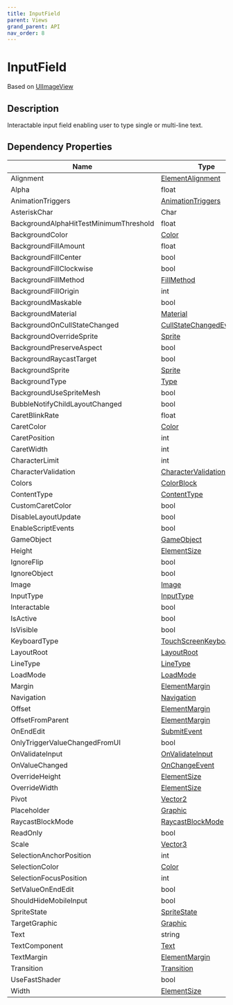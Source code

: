 ```yaml
---
title: InputField
parent: Views
grand_parent: API
nav_order: 8
---
```


# InputField

Based on [UIImageView](UIImageView)

## Description

Interactable input field enabling user to type single or multi-line text.

## Dependency Properties

| Name | Type | Description |
| --- | --- | --- |
| Alignment | [ElementAlignment](../Types/ElementAlignment) |  |
| Alpha | float |  |
| AnimationTriggers | [AnimationTriggers](http://docs.unity3d.com/ScriptReference/AnimationTriggers.html) |  |
| AsteriskChar | Char |  |
| BackgroundAlphaHitTestMinimumThreshold | float |  |
| BackgroundColor | [Color](http://docs.unity3d.com/ScriptReference/Color.html) |  |
| BackgroundFillAmount | float |  |
| BackgroundFillCenter | bool |  |
| BackgroundFillClockwise | bool |  |
| BackgroundFillMethod | [FillMethod](http://docs.unity3d.com/ScriptReference/FillMethod.html) |  |
| BackgroundFillOrigin | int |  |
| BackgroundMaskable | bool |  |
| BackgroundMaterial | [Material](http://docs.unity3d.com/ScriptReference/Material.html) |  |
| BackgroundOnCullStateChanged | [CullStateChangedEvent](http://docs.unity3d.com/ScriptReference/CullStateChangedEvent.html) |  |
| BackgroundOverrideSprite | [Sprite](http://docs.unity3d.com/ScriptReference/Sprite.html) |  |
| BackgroundPreserveAspect | bool |  |
| BackgroundRaycastTarget | bool |  |
| BackgroundSprite | [Sprite](http://docs.unity3d.com/ScriptReference/Sprite.html) |  |
| BackgroundType | [Type](http://docs.unity3d.com/ScriptReference/Type.html) |  |
| BackgroundUseSpriteMesh | bool |  |
| BubbleNotifyChildLayoutChanged | bool |  |
| CaretBlinkRate | float |  |
| CaretColor | [Color](http://docs.unity3d.com/ScriptReference/Color.html) |  |
| CaretPosition | int |  |
| CaretWidth | int |  |
| CharacterLimit | int |  |
| CharacterValidation | [CharacterValidation](http://docs.unity3d.com/ScriptReference/CharacterValidation.html) |  |
| Colors | [ColorBlock](http://docs.unity3d.com/ScriptReference/ColorBlock.html) |  |
| ContentType | [ContentType](http://docs.unity3d.com/ScriptReference/ContentType.html) |  |
| CustomCaretColor | bool |  |
| DisableLayoutUpdate | bool |  |
| EnableScriptEvents | bool |  |
| GameObject | [GameObject](http://docs.unity3d.com/ScriptReference/GameObject.html) |  |
| Height | [ElementSize](../Types/ElementSize) |  |
| IgnoreFlip | bool |  |
| IgnoreObject | bool |  |
| Image | [Image](Image) |  |
| InputType | [InputType](http://docs.unity3d.com/ScriptReference/InputType.html) |  |
| Interactable | bool |  |
| IsActive | bool |  |
| IsVisible | bool |  |
| KeyboardType | [TouchScreenKeyboardType](http://docs.unity3d.com/ScriptReference/TouchScreenKeyboardType.html) |  |
| LayoutRoot | [LayoutRoot](LayoutRoot) |  |
| LineType | [LineType](http://docs.unity3d.com/ScriptReference/LineType.html) |  |
| LoadMode | [LoadMode](../Types/LoadMode) |  |
| Margin | [ElementMargin](../Types/ElementMargin) |  |
| Navigation | [Navigation](http://docs.unity3d.com/ScriptReference/Navigation.html) |  |
| Offset | [ElementMargin](../Types/ElementMargin) |  |
| OffsetFromParent | [ElementMargin](../Types/ElementMargin) |  |
| OnEndEdit | [SubmitEvent](http://docs.unity3d.com/ScriptReference/SubmitEvent.html) |  |
| OnlyTriggerValueChangedFromUI | bool |  |
| OnValidateInput | [OnValidateInput](http://docs.unity3d.com/ScriptReference/OnValidateInput.html) |  |
| OnValueChanged | [OnChangeEvent](http://docs.unity3d.com/ScriptReference/OnChangeEvent.html) |  |
| OverrideHeight | [ElementSize](../Types/ElementSize) |  |
| OverrideWidth | [ElementSize](../Types/ElementSize) |  |
| Pivot | [Vector2](http://docs.unity3d.com/ScriptReference/Vector2.html) |  |
| Placeholder | [Graphic](http://docs.unity3d.com/ScriptReference/Graphic.html) |  |
| RaycastBlockMode | [RaycastBlockMode](../Types/RaycastBlockMode) |  |
| ReadOnly | bool |  |
| Scale | [Vector3](http://docs.unity3d.com/ScriptReference/Vector3.html) |  |
| SelectionAnchorPosition | int |  |
| SelectionColor | [Color](http://docs.unity3d.com/ScriptReference/Color.html) |  |
| SelectionFocusPosition | int |  |
| SetValueOnEndEdit | bool |  |
| ShouldHideMobileInput | bool |  |
| SpriteState | [SpriteState](http://docs.unity3d.com/ScriptReference/SpriteState.html) |  |
| TargetGraphic | [Graphic](http://docs.unity3d.com/ScriptReference/Graphic.html) |  |
| Text | string |  |
| TextComponent | [Text](http://docs.unity3d.com/ScriptReference/Text.html) |  |
| TextMargin | [ElementMargin](../Types/ElementMargin) |  |
| Transition | [Transition](http://docs.unity3d.com/ScriptReference/Transition.html) |  |
| UseFastShader | bool |  |
| Width | [ElementSize](../Types/ElementSize) |  |
